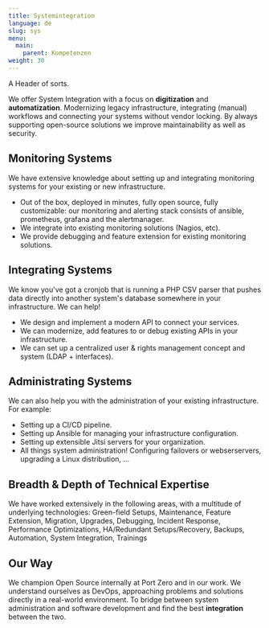 ```yaml
---
title: Systemintegration
language: de
slug: sys
menu:
  main:
    parent: Kompetenzen
weight: 30
---
```


<p class="lead">
   A Header of sorts.
</p>

We offer System Integration with a focus on **digitization** and **automatization**. Modernizing legacy infrastructure, integrating (manual) workflows and connecting your systems without vendor locking. By always supporting open-source solutions we improve maintainability as well as security.

## Monitoring Systems

We have extensive knowledge about setting up and integrating monitoring systems for your existing or new infrastructure.

- Out of the box, deployed in minutes, fully open source, fully customizable: our monitoring and alerting stack consists of ansible, prometheus, grafana and the alertmanager.
- We integrate into existing monitoring solutions (Nagios, etc).
- We provide debugging and feature extension for existing monitoring solutions.

## Integrating Systems

We know you've got a cronjob that is running a PHP CSV parser that pushes data directly into another system's database somewhere in your infrastructure. We can help!
- We design and implement a modern API to connect your services.
- We can modernize, add features to or debug existing APIs in your infrastructure.
- We can set up a centralized user & rights management concept and system (LDAP + interfaces).

## Administrating Systems

We can also help you with the administration of your existing infrastructure. For example:

- Setting up a CI/CD pipeline.
- Setting up Ansible for managing your infrastructure configuration.
- Setting up extensible Jitsi servers for your organization.
- All things system administration! Configuring failovers or webserservers, upgrading a Linux distribution, ...


## Breadth & Depth of Technical Expertise

We have worked extensively in the following areas, with a multitude of underlying technologies:
Green-field Setups, Maintenance, Feature Extension, Migration, Upgrades, Debugging, Incident Response, Performance Optimizations, HA/Redundant Setups/Recovery, Backups, Automation, System Integration, Trainings


## Our Way

We champion Open Source internally at Port Zero and in our work. We understand ourselves as DevOps, approaching problems and solutions directly in a real-world environment. To bridge between system administration and software development and find the best **integration** between the two.
